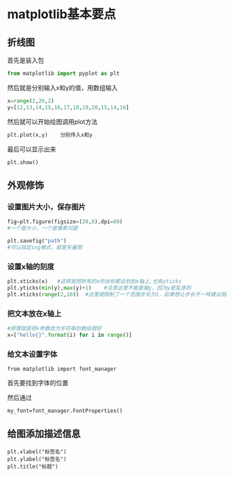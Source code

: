# matplotlib基本要点

## 折线图

首先是装入包

```python
from matplotlib import pyplot as plt
```

然后就是分别输入x和y的值，用数组输入

```python
x=range(2,26,2)
y=[12,13,14,15,16,17,18,19,20,15,14,16]
```

然后就可以开始绘图调用plot方法

```python
plt.plot(x,y)    分别传入x和y
```

最后可以显示出来

```
plt.show()
```

## 外观修饰

### 设置图片大小，保存图片

```python
fig=plt.figure(figsize=(20,8),dpi=80)
#一个是大小，一个是像素问题

plt.savefig("path")
#可以指定svg格式，就是矢量图
```

### 设置x轴的刻度

```python
plt.xticks(x)   #这样就把所有的x的坐标都会划到x轴上,也有yticks
plt.yticks(min(y),max(y)+1)    #注意这里不能直接y，因为y是乱序的
plt.xticks(range(2,10))  #这里就限制了一个范围步长为1，如果想让步长不一样建议用numpy
```

### 把文本放在x轴上

```python
#原理就是把x参数改为字符串的数组就好
x=["hello{}".format(i) for i in range()]
```

### 给文本设置字体

```
from matplotlib import font_manager
```

首先要找到字体的位置

然后通过

```
my_font=font_manager.FontProperties()
```



## 给图添加描述信息

```
plt.xlabel("标签名")
plt.ylabel("标签名")
plt.title("标题")
```

